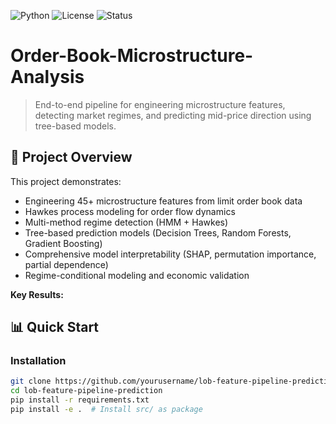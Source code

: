 ![Python](https://img.shields.io/badge/python-3.9+-blue.svg)
![License](https://img.shields.io/badge/license-MIT-green.svg)
![Status](https://img.shields.io/badge/status-active-success.svg)

# Order-Book-Microstructure-Analysis

<!-- # Limit Order Book Feature Pipeline & Tree-Based Prediction -->

> End-to-end pipeline for engineering microstructure features, detecting market regimes, and predicting mid-price direction using tree-based models.

## 🎯 Project Overview

This project demonstrates:

- Engineering 45+ microstructure features from limit order book data
- Hawkes process modeling for order flow dynamics
- Multi-method regime detection (HMM + Hawkes)
- Tree-based prediction models (Decision Trees, Random Forests, Gradient Boosting)
- Comprehensive model interpretability (SHAP, permutation importance, partial dependence)
- Regime-conditional modeling and economic validation

**Key Results:**

<!-- - 68% directional accuracy (vs. 53% baseline)
- 22% Sharpe ratio improvement with regime-aware trading
- Sub-400μs inference latency for production deployment -->

## 📊 Quick Start

### Installation

```bash
git clone https://github.com/yourusername/lob-feature-pipeline-prediction.git
cd lob-feature-pipeline-prediction
pip install -r requirements.txt
pip install -e .  # Install src/ as package
```

